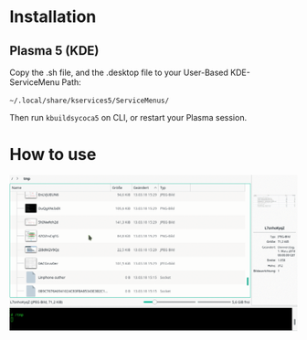 
# Installation


## Plasma 5 (KDE)

Copy the .sh file, and the .desktop file to your User-Based KDE-ServiceMenu Path:

`~/.local/share/kservices5/ServiceMenus/`

Then run `kbuildsycoca5` on CLI, or restart your Plasma session.


# How to use
![Demo](change-file-date-demo.gif)
